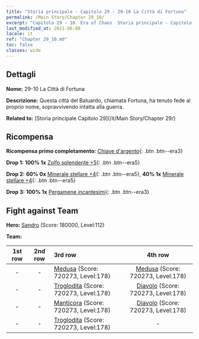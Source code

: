 ```yaml
---
title: "Storia principale - Capitolo 29 - 29-10 La Città di Fortuna"
permalink: /Main Story/Chapter 29_10/
excerpt: "Capitolo 29 - 10. Era of Chaos  Storia principale - Capitolo 29_10. 29-10 La Città di Fortuna"
last_modified_at: 2021-06-08
locale: it
ref: "Chapter 29_10.md"
toc: false
classes: wide
---
```


## Dettagli

 **Nome:** 29-10 La Città di Fortuna

 **Descrizione:** Questa città del Baluardo, chiamata Fortuna, ha tenuto fede al proprio nome, sopravvivendo intatta alla guerra.

 **Related to:** [Storia principale Capitolo 29](/it/Main Story/Chapter 29/)

## Ricompensa

 **Ricompensa primo completamento:** [Chiave d'argento](/ItemsIT/con_693/){: .btn .btn--era3}

 **Drop 1:** **100% 1x** [Zolfo splendente +5](/ItemsIT/mat_99/){: .btn .btn--era5}

 **Drop 2:** **60% 0x** [Minerale stellare +4](/ItemsIT/mat_89/){: .btn .btn--era5}, **40% 1x** [Minerale stellare +4](/ItemsIT/mat_89/){: .btn .btn--era5}

 **Drop 3:** **100% 1x** [Pergamene incantesimi](/ItemsIT/con_694/){: .btn .btn--era3}


## Fight against Team
 **Hero:** [Sandro](/it/heroes/Sandro/) (Score: 180000, Level:112)

 **Team:**


  | 1st row | 2nd row | 3rd row | 4th row |
  |:----:|:----:|:----|:----:|
  | - | - | [Medusa](/it/units/Medusa/) (Score: 720273, Level:178)  | [Medusa](/it/units/Medusa/) (Score: 720273, Level:178)  |
  | - | - | [Troglodita](/it/units/Troglodyte/) (Score: 720273, Level:178)  | [Diavolo](/it/units/Devil/) (Score: 720273, Level:178)  |
  | - | - | [Manticora](/it/units/Manticore/) (Score: 720273, Level:178)  | [Diavolo](/it/units/Devil/) (Score: 720273, Level:178)  |
  | - | - | [Troglodita](/it/units/Troglodyte/) (Score: 720273, Level:178)  | - |


